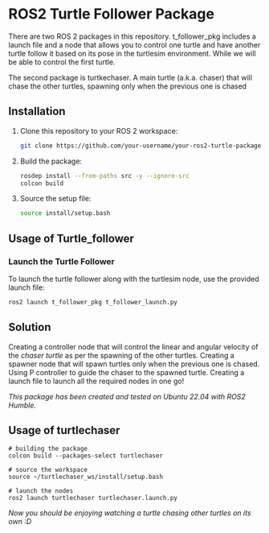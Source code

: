 # ROS2 Turtle Follower Package

There are two ROS 2 packages in this repository. t_follower_pkg includes a launch file and a node that allows you to control one turtle and have another turtle follow it based on its pose in the turtlesim environment. While we will be able to control the first turtle.

The second package is turtkechaser. A main turtle (a.k.a. chaser) that will chase the other turtles, spawning only when the previous one is chased

## Installation

1. Clone this repository to your ROS 2 workspace:

    ```bash
    git clone https://github.com/your-username/your-ros2-turtle-package.git
    ```

2. Build the package:

    ```bash
    rosdep install --from-paths src -y --ignore-src
    colcon build
    ```

3. Source the setup file:

    ```bash
    source install/setup.bash
    ```

## Usage of Turtle_follower

### Launch the Turtle Follower

To launch the turtle follower along with the turtlesim node, use the provided launch file:

```bash
ros2 launch t_follower_pkg t_follower_launch.py
```

## Solution  
Creating a controller node that will control the linear and angular velocity of the *chaser turtle* as per the spawning of the other turtles.
Creating a spawner node that will spawn turtles only when the previous one is chased.
Using P controller to guide the chaser to the spawned turtle.
Creating a launch file to launch all the required nodes in one go!

*This package has been created and tested on Ubuntu 22.04 with ROS2 Humble.*

## Usage of turtlechaser
```
# building the package
colcon build --packages-select turtlechaser

# source the workspace
source ~/turtlechaser_ws/install/setup.bash

# launch the nodes
ros2 launch turtlechaser turtlechaser.launch.py
```  
*Now you should be enjoying watching a turtle chasing other turtles on its own :D*

